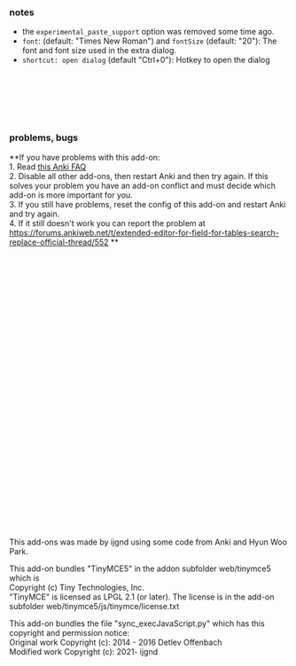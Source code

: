 ### notes

- the `experimental_paste_support` option was removed some time ago.
- `font`: (default: "Times New Roman") and `fontSize` (default: "20"): The font and font size used in the extra dialog.
- `shortcut: open dialog` (default "Ctrl+0"): Hotkey to open the dialog

<br/><br/><br/><br/><br/>
### problems, bugs
**If you have problems with this add-on: <br/>1. Read [this Anki FAQ](https://faqs.ankiweb.net/when-problems-occur.html)<br/>2. Disable all other add-ons, then restart Anki and then try again. If this solves your problem you have an add-on conflict and must decide which add-on is more important for you. <br/>3. If you still have problems, reset the config of this add-on and restart Anki and try again. <br/>4. If it still doesn't work you can report the problem at https://forums.ankiweb.net/t/extended-editor-for-field-for-tables-search-replace-official-thread/552 **



<br/><br/><br/><br/><br/><br/><br/><br/><br/><br/><br/><br/><br/><br/><br/><br/><br/><br/><br/><br/><br/><br/><br/><br/><br/><br/><br/><br/><br/><br/>
This add-ons was made by ijgnd using some code from Anki and Hyun Woo Park.

This add-on bundles "TinyMCE5" in the addon subfolder web/tinymce5 which is<br>
Copyright (c) Tiny Technologies, Inc.<br>
"TinyMCE" is licensed as LPGL 2.1 (or later). The license is in the add-on subfolder web/tinymce5/js/tinymce/license.txt

This add-on bundles the file "sync_execJavaScript.py" which has this copyright and permission notice:<br>
Original work Copyright (c): 2014 - 2016 Detlev Offenbach<br>
Modified work Copyright (c): 2021- ijgnd
